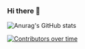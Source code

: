 ### Hi there 👋

![Anurag's GitHub stats](https://github-readme-stats.vercel.app/api?username=NPM2023&show_icons=true&theme=highcontrast)

[![Contributors over time](https://contributor-graph-api.apiseven.com/contributors-svg?chart=contributorOverTime&repo=Naereen/badges)](https://www.apiseven.com/en/contributor-graph?chart=contributorOverTime&repo=Naereen/badges)








